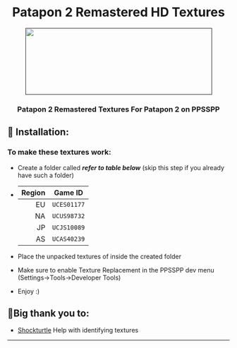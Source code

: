 <h1 align = "center"> Patapon 2 Remastered HD Textures </h1>
<p align="center">
  <a href="" rel="noopener">
 <img width=423px  height=151px src="https://upload.wikimedia.org/wikipedia/commons/a/af/Patapon_2_logo.png"></a>
</p>
<div>
<h3 align = "center">Patapon 2 Remastered Textures For Patapon 2 on PPSSPP</h3>
</div>

## 🎯 Installation:
### To make these textures work:
- Create a folder called __*refer to table below*__ (skip this step if you already have such a folder)
- |  Region | Game ID     |
  | ------: | ----------- |
  |      EU | `UCES01177` |
  |      NA | `UCUS98732` |
  |      JP | `UCJS10089` |
  |      AS | `UCAS40239` |

- Place the unpacked textures of inside the created folder
- Make sure to enable Texture Replacement in the PPSSPP dev menu (Settings->Tools->Developer Tools)
- Enjoy :)
## 🌟Big thank you to:

- [Shockturtle](https://github.com/shockturtle) Help with identifying textures
***

